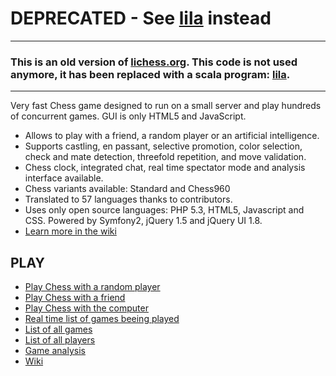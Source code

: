 # DEPRECATED - See [lila](http://github.com/ornicar/lila) instead

---


### This is an old version of [lichess.org](http://lichess.org). This code is not used anymore, it has been replaced with a scala program: [lila](http://github.com/ornicar/lila).


---


Very fast Chess game designed to run on a small server and play hundreds of concurrent games.
GUI is only HTML5 and JavaScript.

- Allows to play with a friend, a random player or an artificial intelligence.
- Supports castling, en passant, selective promotion, color selection, check and mate detection, threefold repetition, and move validation.
- Chess clock, integrated chat, real time spectator mode and analysis interface available.
- Chess variants available: Standard and Chess960
- Translated to 57 languages thanks to contributors.
- Uses only open source languages: PHP 5.3, HTML5, Javascript and CSS. Powered by Symfony2, jQuery 1.5 and jQuery UI 1.8.
- [Learn more in the wiki](http://en.lichess.org/wiki)
  
PLAY
----

- [Play Chess with a random player](http://en.lichess.org)
- [Play Chess with a friend](http://en.lichess.org/#friend)
- [Play Chess with the computer](http://en.lichess.org/#ai)
- [Real time list of games beeing played](http://en.lichess.org/games)
- [List of all games](http://en.lichess.org/games/all)
- [List of all players](http://en.lichess.org/people)
- [Game analysis](http://en.lichess.org/analyse/0Zcvl5)
- [Wiki](http://en.lichess.org/wiki)

